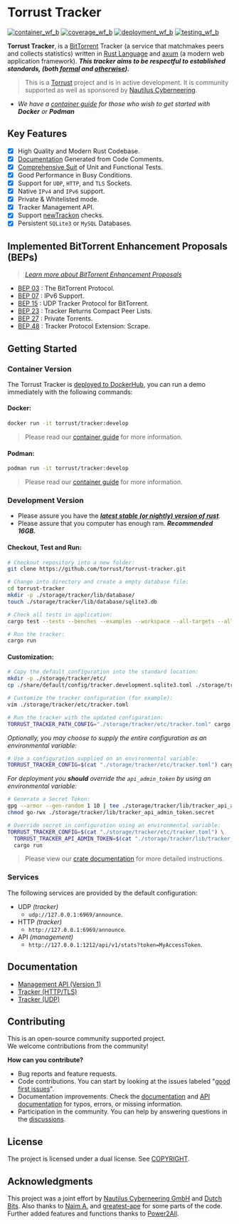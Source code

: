 # Torrust Tracker

[![container_wf_b]][container_wf] [![coverage_wf_b]][coverage_wf] [![deployment_wf_b]][deployment_wf] [![testing_wf_b]][testing_wf]

__Torrust Tracker__, is a [BitTorrent][bittorrent] Tracker (a service that matchmakes peers and collects statistics) written in [Rust Language][rust] and [axum] (a modern web application framework). ___This tracker aims to be respectful to established standards, (both [formal][BEP 00] and [otherwise][torrent_source_felid]).___

> This is a [Torrust][torrust] project and is in active development. It is community supported as well as sponsored by [Nautilus Cyberneering][nautilus].

- _We have a [container guide][containers.md] for those who wish to get started with __Docker__ or __Podman___

## Key Features

- [x] High Quality and Modern Rust Codebase.
- [x] [Documentation] Generated from Code Comments.
- [x] [Comprehensive Suit][coverage] of Unit and Functional Tests.
- [x] Good Performance in Busy Conditions.
- [x] Support for `UDP`, `HTTP`, and `TLS` Sockets.
- [x] Native `IPv4` and `IPv6` support.
- [x] Private & Whitelisted mode.
- [x] Tracker Management API.
- [x] Support [newTrackon][newtrackon] checks.
- [x] Persistent `SQLite3` or `MySQL` Databases.

## Implemented BitTorrent Enhancement Proposals (BEPs)
> _[Learn more about BitTorrent Enhancement Proposals][BEP 00]_

- [BEP 03] : The BitTorrent Protocol.
- [BEP 07] : IPv6 Support.
- [BEP 15] : UDP Tracker Protocol for BitTorrent.
- [BEP 23] : Tracker Returns Compact Peer Lists.
- [BEP 27] : Private Torrents.
- [BEP 48] : Tracker Protocol Extension: Scrape.


## Getting Started

### Container Version

The Torrust Tracker is [deployed to DockerHub][dockerhub_torrust_tracker], you can run a demo immediately with the following commands:

#### Docker:

```sh
docker run -it torrust/tracker:develop
```
> Please read our [container guide][containers.md] for more information.

#### Podman:

```sh
podman run -it torrust/tracker:develop
```
> Please read our [container guide][containers.md] for more information.

### Development Version

- Please assure you have the ___[latest stable (or nightly) version of rust][rust]___.
- Please assure that you computer has enough ram. ___Recommended 16GB.___

#### Checkout, Test and Run:

```sh
# Checkout repository into a new folder:
git clone https://github.com/torrust/torrust-tracker.git

# Change into directory and create a empty database file:
cd torrust-tracker
mkdir -p ./storage/tracker/lib/database/
touch ./storage/tracker/lib/database/sqlite3.db

# Check all tests in application:
cargo test --tests --benches --examples --workspace --all-targets --all-features

# Run the tracker:
cargo run
```
#### Customization:

```sh
# Copy the default configuration into the standard location:
mkdir -p ./storage/tracker/etc/
cp ./share/default/config/tracker.development.sqlite3.toml ./storage/tracker/etc/tracker.toml

# Customize the tracker configuration (for example):
vim ./storage/tracker/etc/tracker.toml

# Run the tracker with the updated configuration:
TORRUST_TRACKER_PATH_CONFIG="./storage/tracker/etc/tracker.toml" cargo run
```

_Optionally, you may choose to supply the entire configuration as an environmental variable:_

```sh
# Use a configuration supplied on an environmental variable:
TORRUST_TRACKER_CONFIG=$(cat "./storage/tracker/etc/tracker.toml") cargo run
```

_For deployment you __should__ override the `api_admin_token` by using an environmental variable:_

```sh
# Generate a Secret Token:
gpg --armor --gen-random 1 10 | tee ./storage/tracker/lib/tracker_api_admin_token.secret
chmod go-rwx ./storage/tracker/lib/tracker_api_admin_token.secret

# Override secret in configuration using an environmental variable:
TORRUST_TRACKER_CONFIG=$(cat "./storage/tracker/etc/tracker.toml") \
  TORRUST_TRACKER_API_ADMIN_TOKEN=$(cat "./storage/tracker/lib/tracker_api_admin_token.secret") \
  cargo run
```

> Please view our [crate documentation][documentation] for more detailed instructions.

### Services
The following services are provided by the default configuration:

- UDP _(tracker)_
  - `udp://127.0.0.1:6969/announce`.
- HTTP _(tracker)_
  - `http://127.0.0.1:6969/announce`.
- API _(management)_
  - `http://127.0.0.1:1212/api/v1/stats?token=MyAccessToken`.


## Documentation

- [Management API (Version 1)][api]
- [Tracker (HTTP/TLS)][http]
- [Tracker (UDP)][udp]

## Contributing

This is an open-source community supported project.</br>
We welcome contributions from the community!

__How can you contribute?__

- Bug reports and feature requests.
- Code contributions. You can start by looking at the issues labeled "[good first issues]".
- Documentation improvements. Check the [documentation] and [API documentation] for typos, errors, or missing information.
- Participation in the community. You can help by answering questions in the [discussions].

## License

The project is licensed under a dual license. See [COPYRIGHT].

## Acknowledgments

This project was a joint effort by [Nautilus Cyberneering GmbH][nautilus] and [Dutch Bits]. Also thanks to [Naim A.] and [greatest-ape] for some parts of the code. Further added features and functions thanks to [Power2All].



[container_wf]: ../../actions/workflows/container.yaml
[container_wf_b]: ../../actions/workflows/container.yaml/badge.svg
[coverage_wf]: ../../actions/workflows/coverage.yaml
[coverage_wf_b]: ../../actions/workflows/coverage.yaml/badge.svg
[deployment_wf]: ../../actions/workflows/deployment.yaml
[deployment_wf_b]: ../../actions/workflows/deployment.yaml/badge.svg
[testing_wf]: ../../actions/workflows/testing.yaml
[testing_wf_b]: ../../actions/workflows/testing.yaml/badge.svg

[bittorrent]: http://bittorrent.org/
[rust]: https://www.rust-lang.org/
[axum]: https://github.com/tokio-rs/axum
[newtrackon]: https://newtrackon.com/
[coverage]: https://app.codecov.io/gh/torrust/torrust-tracker
[torrust]: https://torrust.com/

[dockerhub_torrust_tracker]: https://hub.docker.com/r/torrust/tracker/tags

[torrent_source_felid]: https://github.com/qbittorrent/qBittorrent/discussions/19406

[BEP 00]: https://www.bittorrent.org/beps/bep_0000.html
[BEP 03]: https://www.bittorrent.org/beps/bep_0003.html
[BEP 07]: https://www.bittorrent.org/beps/bep_0007.html
[BEP 15]: https://www.bittorrent.org/beps/bep_0015.html
[BEP 23]: https://www.bittorrent.org/beps/bep_0023.html
[BEP 27]: https://www.bittorrent.org/beps/bep_0027.html
[BEP 48]: https://www.bittorrent.org/beps/bep_0048.html

[containers.md]: ./docs/containers.md

[api]: https://docs.rs/torrust-tracker/3.0.0-alpha.9-develop/torrust_tracker/servers/apis/v1
[http]: https://docs.rs/torrust-tracker/3.0.0-alpha.9-develop/torrust_tracker/servers/http
[udp]: https://docs.rs/torrust-tracker/3.0.0-alpha.9-develop/torrust_tracker/servers/udp

[good first issues]: https://github.com/torrust/torrust-tracker/issues?q=is%3Aissue+is%3Aopen+label%3A%22good+first+issue%22
[documentation]: https://docs.rs/torrust-tracker/
[API documentation]: https://docs.rs/torrust-tracker/3.0.0-alpha.9-develop/torrust_tracker/servers/apis/v1
[discussions]: https://github.com/torrust/torrust-tracker/discussions

[COPYRIGHT]: ./COPYRIGHT

[nautilus]: https://github.com/orgs/Nautilus-Cyberneering/
[Dutch Bits]: https://dutchbits.nl
[Naim A.]: https://github.com/naim94a/udpt
[greatest-ape]: https://github.com/greatest-ape/aquatic
[Power2All]: https://github.com/power2all
